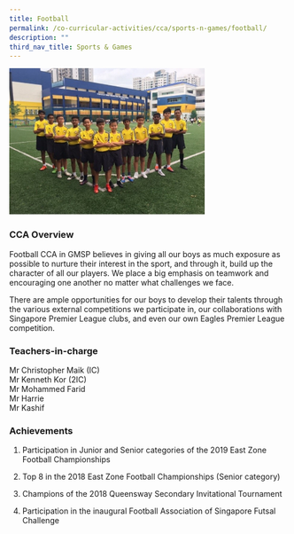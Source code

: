 ```yaml
---
title: Football
permalink: /co-curricular-activities/cca/sports-n-games/football/
description: ""
third_nav_title: Sports & Games
---
```

<img src="/images/Soccer%201.jpg" 
    style="width:70%">

### CCA Overview

Football CCA in GMSP believes in giving all our boys as much exposure as possible to nurture their interest in the sport, and through it, build up the character of all our players. We place a big emphasis on teamwork and encouraging one another no matter what challenges we face. 

There are ample opportunities for our boys to develop their talents through the various external competitions we participate in, our collaborations with Singapore Premier League clubs, and even our own Eagles Premier League competition. 

### Teachers-in-charge

Mr Christopher Maik (IC)  
Mr Kenneth Kor (2IC)  
Mr Mohammed Farid  
Mr Harrie  
Mr Kashif  

### Achievements

1.  Participation in Junior and Senior categories of the 2019 East Zone Football Championships  
    
2.  Top 8 in the 2018 East Zone Football Championships (Senior category)  
    
3.  Champions of the 2018 Queensway Secondary Invitational Tournament  
    
4.  Participation in the inaugural Football Association of Singapore Futsal Challenge